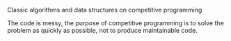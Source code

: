 Classic algorithms and data structures on competitive programming

The code is messy, the purpose of competitive programming is to solve the problem as quickly as possible, not to produce maintainable code.
